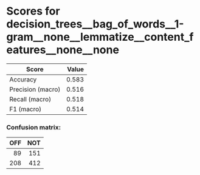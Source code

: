 # Scores for decision_trees__bag_of_words__1-gram__none__lemmatize__content_features__none__none
|      Score      |Value|
|-----------------|----:|
|Accuracy         |0.583|
|Precision (macro)|0.516|
|Recall (macro)   |0.518|
|F1 (macro)       |0.514|

### Confusion matrix:
|OFF|NOT|
|--:|--:|
| 89|151|
|208|412|
